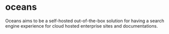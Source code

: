 # oceans

Oceans aims to be a self-hosted out-of-the-box solution for having a search engine experience for cloud hosted enterprise sites and documentations.

